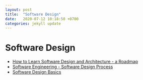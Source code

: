 ```yaml
---
layout: post
title:  "Software Design"
date:   2020-07-12 10:18:50 +0700
categories: jekyll update
---
```


# Software Design

- [How to Learn Software Design and Architecture - a Roadmap](https://www.freecodecamp.org/news/software-design/)
- [Software Engineering - Software Design Process](https://www.geeksforgeeks.org/software-engineering-software-design-process/)
- [Software Design Basics](https://www.tutorialspoint.com/software_engineering/software_design_basics.htm) 
